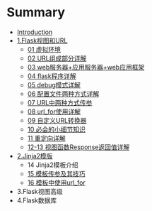 # Summary

* [Introduction](README.md)
* [1.Flask视图和URL](1flaskshi-tu-he-url.md)
  * [01 虚拟环境](chapter1/01bi-ji.md)
  * [02 URL组成部分详解](chapter1/02-url-xiang-jie.md)
  * [03 web服务器+应用服务器+web应用框架](chapter1/03-webfu-wu-qi-he-ying-yong.md)
  * [04 flask程序详解](chapter1/04-di-yi-ge-flask-cheng-xu-xiang-jie.md)
  * [05 debug模式详解](chapter1/05-debugmo-shi-xiang-jie.md)
  * [06 配置文件两种方式详解](chapter1/06-pei-zhi-wen-jian-liang-zhong-fang-shi-xiang-jie.md)
  * [07  URL中两种方式传参](chapter1/07-urlzhong-liang-zhong-fang-shi-chuan-can.md)
  * [08 url\_for使用详解](chapter1/08-urlfor-shi-yong-xiang-jie.md)
  * [09 自定义URL转换器](chapter1/09-zi-ding-yi-url-zhuan-huan-qi.md)
  * [10 必会的小细节知识](chapter1/10-bi-hui-de-xiao-xi-jie-zhi-shi-dian.md)
  * [11 重定向详解](chapter1/11-zhong-ding-xiang-xiang-jie.md)
  * [12-13 视图函数Response返回值详解](chapter1/12-zhong-ding-xiang-xiang-jie.md)
* [2.Jinja2模版](2jinja2mo-ban.md)
  * 14 Jinja2模板介绍
  * [15 模板传参及其技巧](chapter1/15-mo-ban-chuan-can-ji-qi-ji-qiao.md)
  * [16 模板中使用url\_for](16-mo-ban-zhong-shi-yong-url-for.md)
* 3.Flask视图高级
* 4.Flask数据库

